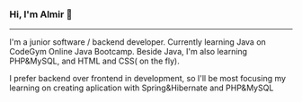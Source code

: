 ### Hi, I'm Almir 👋

<hr>

<p> I'm a junior software / backend developer. Currently learning Java on CodeGym Online Java Bootcamp.
   Beside Java, I'm  also learning PHP&MySQL, and HTML and CSS( on the fly).    
</p>
<p>I prefer backend over frontend in development, so I'll be most focusing my learning on creating aplication with  Spring&Hibernate and PHP&MySQL</p>















<!--
**almir01/almir01** is a ✨ _special_ ✨ repository because its `README.md` (this file) appears on your GitHub profile.

Here are some ideas to get you started:

- 🔭 I’m currently working on ...
- 🌱 I’m currently learning ...
- 👯 I’m looking to collaborate on ...
- 🤔 I’m looking for help with ...
- 💬 Ask me about ...
- 📫 How to reach me: ...
- 😄 Pronouns: ...
- ⚡ Fun fact: ...
-->
